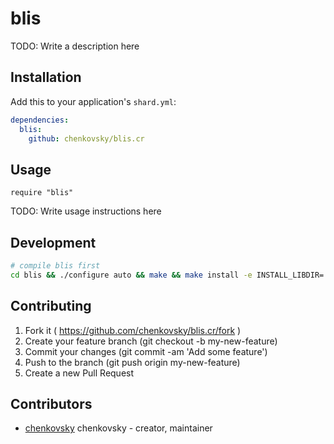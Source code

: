 # blis

TODO: Write a description here

## Installation

Add this to your application's `shard.yml`:

```yaml
dependencies:
  blis:
    github: chenkovsky/blis.cr
```

## Usage

```crystal
require "blis"
```

TODO: Write usage instructions here

## Development

```bash
# compile blis first
cd blis && ./configure auto && make && make install -e INSTALL_LIBDIR=../ext
```

## Contributing

1. Fork it ( https://github.com/chenkovsky/blis.cr/fork )
2. Create your feature branch (git checkout -b my-new-feature)
3. Commit your changes (git commit -am 'Add some feature')
4. Push to the branch (git push origin my-new-feature)
5. Create a new Pull Request

## Contributors

- [chenkovsky](https://github.com/chenkovsky) chenkovsky - creator, maintainer
